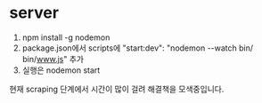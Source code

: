 # server

1. npm install -g nodemon
2. package.json에서 scripts에 "start:dev": "nodemon --watch bin/ bin/www.js" 추가
3. 실행은 nodemon start

현재 scraping 단계에서 시간이 많이 걸려 해결책을 모색중입니다.
